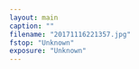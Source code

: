 ```yaml
---
layout: main
caption: ""
filename: "20171116221357.jpg"
fstop: "Unknown"
exposure: "Unknown"
---
```

